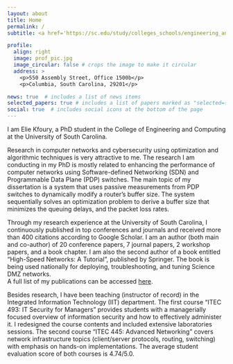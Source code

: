 ```yaml
---
layout: about
title: Home
permalink: /
subtitle: <a href='https://sc.edu/study/colleges_schools/engineering_and_computing/departments/integrated_information_technology/'>PhD Student, Integrated Information Technology Department, University of South Carolina</a>.

profile:
  align: right
  image: prof_pic.jpg
  image_circular: false # crops the image to make it circular
  address: >
    <p>550 Assembly Street, Office 1500b</p>
    <p>Columbia, South Carolina, 29201</p>

news: true  # includes a list of news items
selected_papers: true # includes a list of papers marked as "selected={true}"
social: true  # includes social icons at the bottom of the page
---
```


I am Elie Kfoury, a PhD student in the College of Engineering and Computing at the University of South Carolina.

Research in computer networks and cybersecurity using optimization and algorithmic techniques is very attractive to me. The research I am conducting in my PhD is mostly related to enhancing the performance of computer networks using Software-defined Networking (SDN) and Programmable Data Plane (PDP) switches. The main topic of my dissertation is a system that uses passive measurements from PDP switches to dynamically modify a router’s buffer size. The system sequentially solves an optimization problem to derive a buffer size that minimizes the queuing delays, and the packet loss rates. 

Through my research experience at the University of South Carolina, I continuously published in top conferences and journals and received more than 400 citations according to Google Scholar. I am an author (both main and co-author) of 20 conference papers, 7 journal papers, 2 workshop papers, and a book chapter. I am also the second author of a book entitled “High-Speed Networks: A Tutorial”, published by Springer. The book is being used nationally for deploying, troubleshooting, and tuning Science DMZ networks. <br>A full list of my publications can be accessed [here](/publications/).


Besides research, I have been teaching (instructor of record) in the Integrated Information Technology (IIT) department. The first course “ITEC 493: IT Security for Managers” provides students with a managerially focused overview of information security and how to effectively administer it. I redesigned the course contents and included extensive laboratories sessions. The second course “ITEC 445: Advanced Networking” covers network infrastructure topics (client/server protocols, routing, switching) with emphasis on hands-on implementations. The average student evaluation score of both courses is 4.74/5.0.

